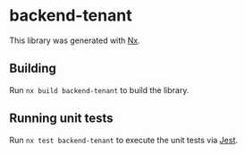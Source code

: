 # backend-tenant

This library was generated with [Nx](https://nx.dev).

## Building

Run `nx build backend-tenant` to build the library.

## Running unit tests

Run `nx test backend-tenant` to execute the unit tests via [Jest](https://jestjs.io).
